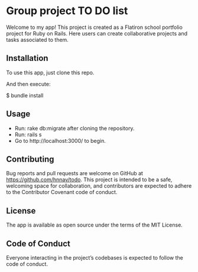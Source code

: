 # Group project TO DO list
Welcome to my app! This project is created as a Flatiron school portfolio project for Ruby on Rails. Here users can create collaborative projects and tasks associated to them.

## Installation
To use this app, just clone this repo.

And then execute:

$ bundle install

## Usage
* Run: rake db:migrate after cloning the repository.
* Run: rails s
* Go to http://localhost:3000/ to begin.

## Contributing
Bug reports and pull requests are welcome on GitHub at https://github.com/hnnav/todo. This project is intended to be a safe, welcoming space for collaboration, and contributors are expected to adhere to the Contributor Covenant code of conduct.

## License
The app is available as open source under the terms of the MIT License.

## Code of Conduct
Everyone interacting in the project’s codebases is expected to follow the code of conduct.